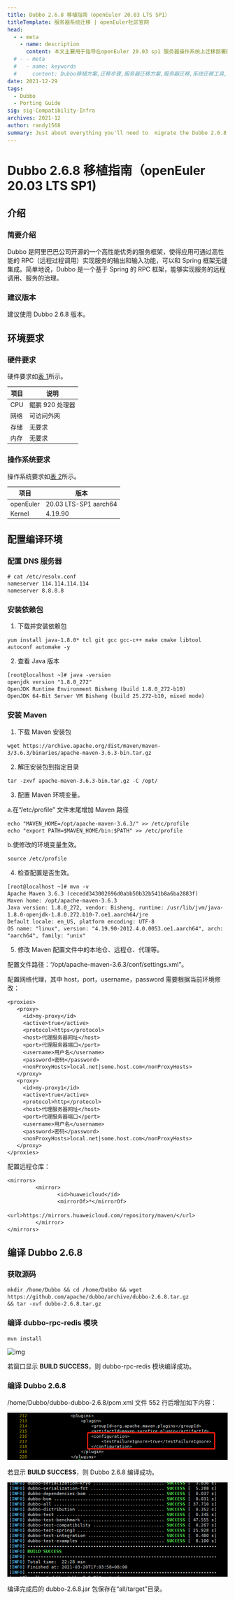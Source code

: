 ```yaml
---
title: Dubbo 2.6.8 移植指南（openEuler 20.03 LTS SP1）
titleTemplate: 服务器系统迁移 | openEuler社区官网
head:
  - - meta
    - name: description
      content: 本文主要用于指导在openEuler 20.03 sp1 服务器操作系统上迁移部署Dubbo 2.6.8。想要了解更多服务器迁移相关内容，欢迎访问openEuler官网。
  # - - meta
  #   - name: keywords
  #     content: Dubbo移植方案,迁移步骤,服务器迁移方案,服务器迁移,系统迁移工具,迁移工具
date: 2021-12-29
tags:
  - Dubbo
  - Porting Guide
sig: sig-Compatibility-Infra
archives: 2021-12
author: randy1568
summary: Just about everything you'll need to  migrate the Dubbo 2.6.8
---
```


# Dubbo 2.6.8 移植指南（openEuler 20.03 LTS SP1)

## 介绍

### 简要介绍

Dubbo 是阿里巴巴公司开源的一个高性能优秀的服务框架，使得应用可通过高性能的 RPC（远程过程调用）实现服务的输出和输入功能，可以和 Spring 框架无缝集成。简单地说，Dubbo 是一个基于 Spring 的 RPC 框架，能够实现服务的远程调用、服务的治理。

### 建议版本

建议使用 Dubbo 2.6.8 版本。

## 环境要求

### 硬件要求

硬件要求如[表 1](https://support.huaweicloud.com/prtg-dubbo-kunpengwebs/kunpengdubbo268_02_0002.html#kunpengdubbo268_02_0002__d0e90)所示。

| 项目 | 说明            |
| ---- | --------------- |
| CPU  | 鲲鹏 920 处理器 |
| 网络 | 可访问外网      |
| 存储 | 无要求          |
| 内存 | 无要求          |

### 操作系统要求

操作系统要求如[表 2](https://support.huaweicloud.com/prtg-dubbo-kunpengwebs/kunpengdubbo268_02_0002.html#kunpengdubbo268_02_0002__d0e141)所示。

| 项目      | 版本                  |
| --------- | --------------------- |
| openEuler | 20.03 LTS-SP1 aarch64 |
| Kernel    | 4.19.90               |

## 配置编译环境

### 配置 DNS 服务器

```
# cat /etc/resolv.conf
nameserver 114.114.114.114
nameserver 8.8.8.8
```

### 安装依赖包

1. 下载并安装依赖包

```
yum install java-1.8.0* tcl git gcc gcc-c++ make cmake libtool autoconf automake -y
```

2. 查看 Java 版本

```
[root@localhost ~]# java -version
openjdk version "1.8.0_272"
OpenJDK Runtime Environment Bisheng (build 1.8.0_272-b10)
OpenJDK 64-Bit Server VM Bisheng (build 25.272-b10, mixed mode)

```

### 安装 Maven

1. 下载 Maven 安装包

```
wget https://archive.apache.org/dist/maven/maven-3/3.6.3/binaries/apache-maven-3.6.3-bin.tar.gz
```

2. 解压安装包到指定目录

```
tar -zxvf apache-maven-3.6.3-bin.tar.gz -C /opt/
```

3. 配置 Maven 环境变量。

a.在“/etc/profile” 文件末尾增加 Maven 路径

```
echo "MAVEN_HOME=/opt/apache-maven-3.6.3/" >> /etc/profile
echo "export PATH=$MAVEN_HOME/bin:$PATH" >> /etc/profile
```

b.使修改的环境变量生效。

```
source /etc/profile
```

4. 检查配置是否生效。

```
[root@localhost ~]# mvn -v
Apache Maven 3.6.3 (cecedd343002696d0abb50b32b541b8a6ba2883f)
Maven home: /opt/apache-maven-3.6.3
Java version: 1.8.0_272, vendor: Bisheng, runtime: /usr/lib/jvm/java-1.8.0-openjdk-1.8.0.272.b10-7.oe1.aarch64/jre
Default locale: en_US, platform encoding: UTF-8
OS name: "linux", version: "4.19.90-2012.4.0.0053.oe1.aarch64", arch: "aarch64", family: "unix"

```

5. 修改 Maven 配置文件中的本地仓、远程仓、代理等。

配置文件路径：“/opt/apache-maven-3.6.3/conf/settings.xml”。

配置网络代理，其中 host，port，username，password 需要根据当前环境修改：

```
<proxies>
   <proxy>
     <id>my-proxy</id>
     <active>true</active>
     <protocol>https</protocol>
     <host>代理服务器网址</host>
     <port>代理服务器端口</port>
     <username>用户名</username>
     <password>密码</password>
     <nonProxyHosts>local.net|some.host.com</nonProxyHosts>
   </proxy>
   <proxy>
     <id>my-proxy1</id>
     <active>true</active>
     <protocol>http</protocol>
     <host>代理服务器网址</host>
     <port>代理服务器端口</port>
     <username>用户名</username>
     <password>密码</password>
     <nonProxyHosts>local.net|some.host.com</nonProxyHosts>
   </proxy>
</proxies>
```

配置远程仓库：

```
<mirrors>
         <mirror>
                <id>huaweicloud</id>
                <mirrorOf>*</mirrorOf>
                <url>https://mirrors.huaweicloud.com/repository/maven/</url>
         </mirror>
</mirrors>
```

## 编译 Dubbo 2.6.8

### 获取源码

```
mkdir /home/Dubbo && cd /home/Dubbo && wget https://github.com/apache/dubbo/archive/dubbo-2.6.8.tar.gz
&& tar -xvf dubbo-2.6.8.tar.gz
```

### 编译 dubbo-rpc-redis 模块

```
mvn install
```

![img](https://support.huaweicloud.com/prtg-dubbo-kunpengwebs/zh-cn_image_0301675619.png)

若窗口显示 **BUILD SUCCESS**，则 dubbo-rpc-redis 模块编译成功。

### 编译 Dubbo 2.6.8

/home/Dubbo/dubbo-dubbo-2.6.8/pom.xml 文件 552 行后增加如下内容：

<img src="./image/Dubbo-1.png">

若显示 **BUILD SUCCESS**，则 Dubbo 2.6.8 编译成功。

<img src="./image/Dubbo-2.png">

编译完成后的 dubbo-2.6.8.jar 包保存在“all/target”目录。
